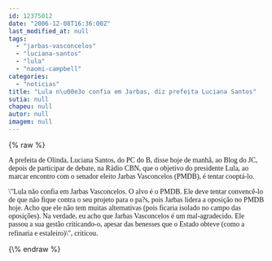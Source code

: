 ```yaml
---
id: 12375012
date: "2006-12-08T16:36:00Z"
last_modified_at: null
tags:
  - "jarbas-vasconcelos"
  - "luciana-santos"
  - "lula"
  - "naomi-campbell"
categories:
  - "noticias"
title: "Lula n\u00e3o confia em Jarbas, diz prefeita Luciana Santos"
sutia: null
chapeu: null
autor: null
imagem: null
---
```

{\% raw %}
<p><P><FONT face=Verdana>A prefeita de Olinda, Luciana Santos, do PC do B, disse hoje de manhã, ao Blog do JC, depois de participar de debate, na Rádio CBN, que o objetivo do presidente Lula, ao marcar encontro com o senador eleito Jarbas Vasconcelos (PMDB), é tentar cooptá-lo.</FONT></P></p>
<p><P><FONT face=Verdana>\"Lula não confia em Jarbas Vasconcelos. O alvo é o PMDB. Ele deve tentar convencê-lo de que não fique contra o seu projeto para o pa?s, pois Jarbas lidera a oposição no PMDB hoje. Acho que ele não tem muitas alternativas (pois ficaria isolado no campo das oposições). Na verdade, eu acho que Jarbas Vasconcelos é um mal-agradecido. Ele passou a sua gestão criticando-o, apesar das benesses que o Estado obteve (como a refinaria e estaleiro)\", criticou</FONT>.</P> </p>
{\% endraw %}